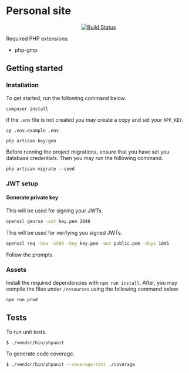 # Personal site

<p align="center">
<a href="https://github.com/itsjeffro/personal-site/actions"><img src="https://github.com/itsjeffro/personal-site/workflows/tests/badge.svg" alt="Build Status"></a>

Required PHP extensions:

- php-gmp

## Getting started

### Installation

To get started, run the following command below.

```
composer install
```

If the `.env` file is not created you may create a copy and set your `APP_KEY`.

```
cp .env.example .env
```

```
php artisan key:gen
```

Before running the project migrations, ensure that you have set you database credentials. Then you may run the following command.

```
php artisan migrate --seed
```

### JWT setup

#### Generate private key

This will be used for signing your JWTs.

```bash
openssl genrsa -out key.pem 2048
```
This will be used for verifying you signed JWTs.

```bash
openssl req -new -x509 -key key.pem -out public.pem -days 1095
```

Follow the prompts.

### Assets

Install the required dependencies with `npm run install`. After, you may compile the files under `/resources` using the following command below.

```
npm run prod
```

## Tests

To run unit tests.

```bash
$ ./vendor/bin/phpunit
```

To generate code coverage.

```bash
$ ./vendor/bin/phpunit --coverage-html ./coverage
```